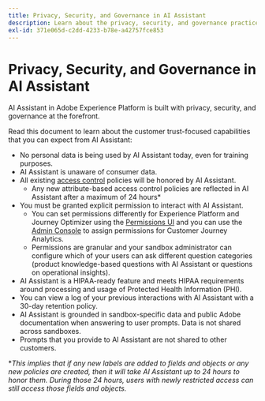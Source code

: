 ```yaml
---
title: Privacy, Security, and Governance in AI Assistant
description: Learn about the privacy, security, and governance practices for AI Assistant.
exl-id: 371e065d-c2dd-4233-b78e-a42757fce853
---
```

# Privacy, Security, and Governance in AI Assistant

AI Assistant in Adobe Experience Platform is built with privacy, security, and governance at the forefront.

Read this document to learn about the customer trust-focused capabilities that you can expect from AI Assistant:

* No personal data is being used by AI Assistant today, even for training purposes.
* AI Assistant is unaware of consumer data.
* All existing [access control](../access-control/home.md) policies will be honored by AI Assistant.
  * Any new attribute-based access control policies are reflected in AI Assistant after a maximum of 24 hours*
* You must be granted explicit permission to interact with AI Assistant.
  * You can set permissions differently for Experience Platform and Journey Optimizer using the [Permissions UI](../access-control/abac/ui/permissions.md) and you can use the [Admin Console](../access-control/ui/browse.md) to assign permissions for Customer Journey Analytics.
  * Permissions are granular and your sandbox administrator can configure which of your users can ask different question categories (product knowledge-based questions with AI Assistant or questions on operational insights).
* AI Assistant is a HIPAA-ready feature and meets HIPAA requirements around processing and usage of Protected Health Information (PHI).
* You can view a log of your previous interactions with AI Assistant with a 30-day retention policy.
* AI Assistant is grounded in sandbox-specific data and public Adobe documentation when answering to user prompts. Data is not shared across sandboxes.
* Prompts that you provide to AI Assistant are not shared to other customers.


**This implies that if any new labels are added to fields and objects or any new policies are created, then it will take AI Assistant up to 24 hours to honor them. During those 24 hours, users with newly restricted access can still access those fields and objects.*
